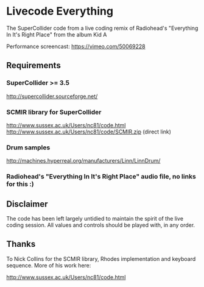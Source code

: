 # Livecode Everything

The SuperCollider code from a live coding remix of Radiohead's "Everything In It's Right Place" from the album Kid A

Performance screencast: https://vimeo.com/50069228

## Requirements

### SuperCollider >= 3.5
http://supercollider.sourceforge.net/

### SCMIR library for SuperCollider

http://www.sussex.ac.uk/Users/nc81/code.html 
http://www.sussex.ac.uk/Users/nc81/code/SCMIR.zip (direct link)

### Drum samples

http://machines.hyperreal.org/manufacturers/Linn/LinnDrum/

### Radiohead's "Everything In It's Right Place" audio file, no links for this :)

## Disclaimer

The code has been left largely untidied to maintain the spirit of the live coding session. All values and controls should be played with, in any order.
	
## Thanks

To Nick Collins for the SCMIR library, Rhodes implementation and keyboard sequence. More of his work here:

http://www.sussex.ac.uk/Users/nc81/code.html